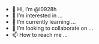 - 👋 Hi, I’m @l0928h
- 👀 I’m interested in ...
- 🌱 I’m currently learning ...
- 💞️ I’m looking to collaborate on ...
- 📫 How to reach me ...

<!---
l0928h/l0928h is a ✨ special ✨ repository because its `README.md` (this file) appears on your GitHub profile.
You can click the Preview link to take a look at your changes.
--->
